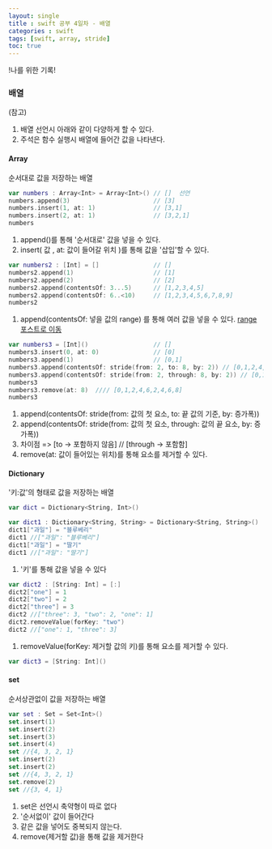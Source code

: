 ```yaml
---
layout: single
title : swift 공부 4일차 - 배열 
categories : swift
tags: [swift, array, stride]
toc: true
---
```


!나를 위한 기록!

### 배열

(참고)
1) 배열 선언시 아래와 같이 다양하게 할 수 있다.
2) 주석은 함수 실행시 배열에 들어간 값을 나타낸다. 

#### Array
순서대로 값을 저장하는 배열

```swift
var numbers : Array<Int> = Array<Int>() // []  선언
numbers.append(3)                       // [3]
numbers.insert(1, at: 1)                // [3,1]
numbers.insert(2, at: 1)                // [3,2,1]
numbers
```
1. append()를 통해 '순서대로' 값을 넣을 수 있다.
2. insert( 값 , at: 값이 들어갈 위치 )를 통해 값을 '삽입'할 수 있다.


```swift
var numbers2 : [Int] = []               // []
numbers2.append(1)                      // [1]
numbers2.append(2)                      // [2]
numbers2.append(contentsOf: 3...5)      // [1,2,3,4,5]
numbers2.append(contentsOf: 6..<10)     // [1,2,3,4,5,6,7,8,9]
numbers2
```
1. append(contentsOf: 넣을 값의 range) 를 통해 여러 값을 넣을 수 있다.
[range 포스트로 이동](/swift/swift)


```swift
var numbers3 = [Int]()                  // []
numbers3.insert(0, at: 0)               // [0]
numbers3.append(1)                      // [0,1]
numbers3.append(contentsOf: stride(from: 2, to: 8, by: 2)) // [0,1,2,4,6]
numbers3.append(contentsOf: stride(from: 2, through: 8, by: 2)) // [0,1,2,4,6,2,4,6,8]
numbers3
numbers3.remove(at: 8)  //// [0,1,2,4,6,2,4,6,8]
numbers3
```
1. append(contentsOf: stride(from: 값의 첫 요소, to: 끝 값의 기준, by: 증가폭))
2. append(contentsOf: stride(from: 값의 첫 요소, through: 값의 끝 요소, by: 증가폭)) 
3. 차이점 => [to -> 포함하지 않음] // [through -> 포함함]
4. remove(at: 값이 들어있는 위치)를 통해 요소를 제거할 수 있다.


#### Dictionary
'키:값'의 형태로 값을 저장하는 배열

```swift
var dict = Dictionary<String, Int>()

var dict1 : Dictionary<String, String> = Dictionary<String, String>()
dict1["과일"] = "블루베리"
dict1 //["과일": "블루베리"]
dict1["과일"] = "딸기"
dict1 //["과일": "딸기"]
```
1. '키'를 통해 값을 넣을 수 있다


```swift
var dict2 : [String: Int] = [:]
dict2["one"] = 1
dict2["two"] = 2
dict2["three"] = 3
dict2 //["three": 3, "two": 2, "one": 1]
dict2.removeValue(forKey: "two")
dict2 //["one": 1, "three": 3]
```
1. removeValue(forKey: 제거할 값의 키)를 통해 요소를 제거할 수 있다.


```swift
var dict3 = [String: Int]()
```

#### set
순서상관없이 값을 저장하는 배열

```swift
var set : Set = Set<Int>()
set.insert(1)
set.insert(2)
set.insert(3)
set.insert(4)
set //{4, 3, 2, 1}
set.insert(2)
set.insert(2)
set //{4, 3, 2, 1}
set.remove(2)
set //{3, 4, 1}
```
1. set은 선언시 축약형이 따로 없다
2. '순서없이' 값이 들어간다
3. 같은 값을 넣어도 중복되지 않는다.
4. remove(제거할 값)을 통해 값을 제거한다